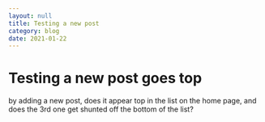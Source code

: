 ```yaml
---
layout: null
title: Testing a new post 
category: blog
date: 2021-01-22
---
```


# Testing a new post goes top
by adding a new post, does it appear top in the list on the home page, and does the 3rd one get shunted off the bottom of the list?
